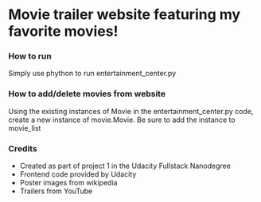 # Movie trailer website featuring my favorite movies!


### How to run
Simply use phython to run entertainment_center.py

### How to add/delete movies from website
Using the existing instances of Movie in the entertainment_center.py code, create a new instance of movie.Movie. Be sure to add the instance to movie_list

### Credits
* Created as part of project 1 in the Udacity Fullstack Nanodegree
* Frontend code provided by Udacity
* Poster images from wikipedia
* Trailers from YouTube

